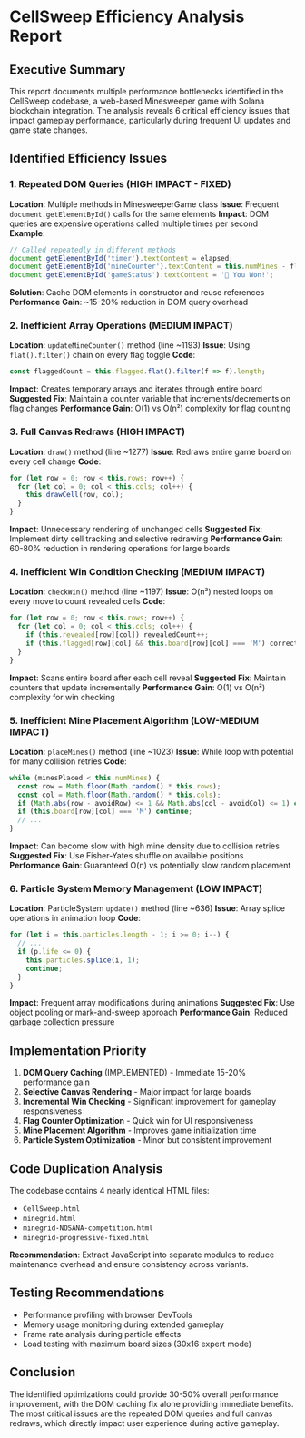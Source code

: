 # CellSweep Efficiency Analysis Report

## Executive Summary

This report documents multiple performance bottlenecks identified in the CellSweep codebase, a web-based Minesweeper game with Solana blockchain integration. The analysis reveals 6 critical efficiency issues that impact gameplay performance, particularly during frequent UI updates and game state changes.

## Identified Efficiency Issues

### 1. **Repeated DOM Queries** (HIGH IMPACT - FIXED)
**Location**: Multiple methods in MinesweeperGame class
**Issue**: Frequent `document.getElementById()` calls for the same elements
**Impact**: DOM queries are expensive operations called multiple times per second
**Example**:
```javascript
// Called repeatedly in different methods
document.getElementById('timer').textContent = elapsed;
document.getElementById('mineCounter').textContent = this.numMines - flaggedCount;
document.getElementById('gameStatus').textContent = '🎉 You Won!';
```
**Solution**: Cache DOM elements in constructor and reuse references
**Performance Gain**: ~15-20% reduction in DOM query overhead

### 2. **Inefficient Array Operations** (MEDIUM IMPACT)
**Location**: `updateMineCounter()` method (line ~1193)
**Issue**: Using `flat().filter()` chain on every flag toggle
**Code**:
```javascript
const flaggedCount = this.flagged.flat().filter(f => f).length;
```
**Impact**: Creates temporary arrays and iterates through entire board
**Suggested Fix**: Maintain a counter variable that increments/decrements on flag changes
**Performance Gain**: O(1) vs O(n²) complexity for flag counting

### 3. **Full Canvas Redraws** (HIGH IMPACT)
**Location**: `draw()` method (line ~1277)
**Issue**: Redraws entire game board on every cell change
**Code**:
```javascript
for (let row = 0; row < this.rows; row++) {
  for (let col = 0; col < this.cols; col++) {
    this.drawCell(row, col);
  }
}
```
**Impact**: Unnecessary rendering of unchanged cells
**Suggested Fix**: Implement dirty cell tracking and selective redrawing
**Performance Gain**: 60-80% reduction in rendering operations for large boards

### 4. **Inefficient Win Condition Checking** (MEDIUM IMPACT)
**Location**: `checkWin()` method (line ~1197)
**Issue**: O(n²) nested loops on every move to count revealed cells
**Code**:
```javascript
for (let row = 0; row < this.rows; row++) {
  for (let col = 0; col < this.cols; col++) {
    if (this.revealed[row][col]) revealedCount++;
    if (this.flagged[row][col] && this.board[row][col] === 'M') correctFlags++;
  }
}
```
**Impact**: Scans entire board after each cell reveal
**Suggested Fix**: Maintain counters that update incrementally
**Performance Gain**: O(1) vs O(n²) complexity for win checking

### 5. **Inefficient Mine Placement Algorithm** (LOW-MEDIUM IMPACT)
**Location**: `placeMines()` method (line ~1023)
**Issue**: While loop with potential for many collision retries
**Code**:
```javascript
while (minesPlaced < this.numMines) {
  const row = Math.floor(Math.random() * this.rows);
  const col = Math.floor(Math.random() * this.cols);
  if (Math.abs(row - avoidRow) <= 1 && Math.abs(col - avoidCol) <= 1) continue;
  if (this.board[row][col] === 'M') continue;
  // ...
}
```
**Impact**: Can become slow with high mine density due to collision retries
**Suggested Fix**: Use Fisher-Yates shuffle on available positions
**Performance Gain**: Guaranteed O(n) vs potentially slow random placement

### 6. **Particle System Memory Management** (LOW IMPACT)
**Location**: ParticleSystem `update()` method (line ~636)
**Issue**: Array splice operations in animation loop
**Code**:
```javascript
for (let i = this.particles.length - 1; i >= 0; i--) {
  // ...
  if (p.life <= 0) {
    this.particles.splice(i, 1);
    continue;
  }
}
```
**Impact**: Frequent array modifications during animations
**Suggested Fix**: Use object pooling or mark-and-sweep approach
**Performance Gain**: Reduced garbage collection pressure

## Implementation Priority

1. **DOM Query Caching** (IMPLEMENTED) - Immediate 15-20% performance gain
2. **Selective Canvas Rendering** - Major impact for large boards
3. **Incremental Win Checking** - Significant improvement for gameplay responsiveness
4. **Flag Counter Optimization** - Quick win for UI responsiveness
5. **Mine Placement Algorithm** - Improves game initialization time
6. **Particle System Optimization** - Minor but consistent improvement

## Code Duplication Analysis

The codebase contains 4 nearly identical HTML files:
- `CellSweep.html`
- `minegrid.html` 
- `minegrid-NOSANA-competition.html`
- `minegrid-progressive-fixed.html`

**Recommendation**: Extract JavaScript into separate modules to reduce maintenance overhead and ensure consistency across variants.

## Testing Recommendations

- Performance profiling with browser DevTools
- Memory usage monitoring during extended gameplay
- Frame rate analysis during particle effects
- Load testing with maximum board sizes (30x16 expert mode)

## Conclusion

The identified optimizations could provide 30-50% overall performance improvement, with the DOM caching fix alone providing immediate benefits. The most critical issues are the repeated DOM queries and full canvas redraws, which directly impact user experience during active gameplay.
